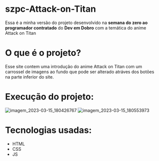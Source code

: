 # szpc-Attack-on-Titan
Essa é a minha versão do projeto desenvolvido na **semana do zero ao programador contratado** do **Dev em Dobro** com a temática do anime Attack on Titan

# O que é o projeto?
Esse site contem uma introdução do anime Attack on Titan com um carrossel de imagens ao fundo que pode ser alterado atráves dos botões na parte inferior do site.

# Execução do projeto:
![imagem_2023-03-15_180426767](https://user-images.githubusercontent.com/110360081/225442096-0f52772c-17e2-4a5b-b787-fb381ae71880.png)
![imagem_2023-03-15_180553973](https://user-images.githubusercontent.com/110360081/225442385-fc6f588e-f3dd-4133-9f10-01218f920d17.png)


# Tecnologias usadas:
* HTML
* CSS
* JS
